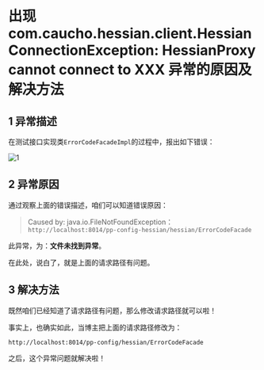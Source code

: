 # 出现 com.caucho.hessian.client.HessianConnectionException: HessianProxy cannot connect to XXX 异常的原因及解决方法

1 异常描述
------

在测试接口实现类`ErrorCodeFacadeImpl`的过程中，报出如下错误：

![1](http://img.blog.csdn.net/20170407164118874)

2 异常原因
------

通过观察上面的错误描述，咱们可以知道错误原因：

> Caused by: java.io.FileNotFoundException：`http://localhost:8014/pp-config-hessian/hessian/ErrorCodeFacade`

此异常，为：**文件未找到异常**。

在此处，说白了，就是上面的请求路径有问题。

3 解决方法
------

既然咱们已经知道了请求路径有问题，那么修改请求路径就可以啦！

事实上，也确实如此，当博主把上面的请求路径修改为：

`http://localhost:8014/pp-config/hessian/ErrorCodeFacade`

之后，这个异常问题就解决啦！
